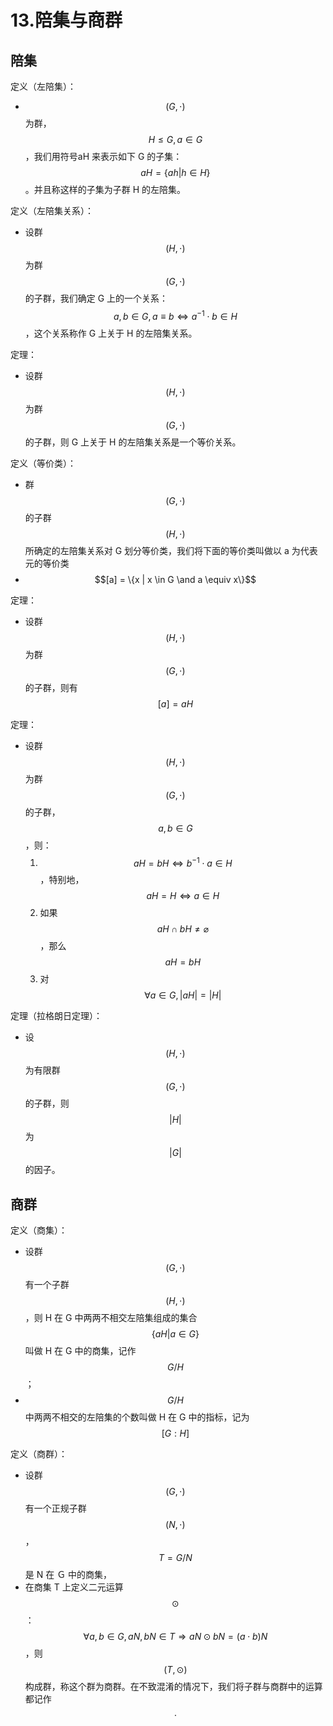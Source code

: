 # 13.陪集与商群

## 陪集

定义（左陪集）：

* $$(G, \cdot)$$ 为群，$$H \le G, a\in G$$，我们用符号aH 来表示如下 G 的子集：$$aH = \{ah | h \in H\}$$。并且称这样的子集为子群 H 的左陪集。

定义（左陪集关系）：

* 设群 $$(H, \cdot)$$ 为群 $$(G, \cdot)$$ 的子群，我们确定 G 上的一个关系：$$a, b \in G, a \equiv b \Leftrightarrow a^{-1} \cdot b \in H$$，这个关系称作 G 上关于 H 的左陪集关系。

定理：

* 设群 $$(H, \cdot)$$ 为群 $$(G, \cdot)$$ 的子群，则 G 上关于 H 的左陪集关系是一个等价关系。

定义（等价类）：

* 群 $$(G, \cdot)$$ 的子群 $$(H, \cdot)$$ 所确定的左陪集关系对 G 划分等价类，我们将下面的等价类叫做以 a 为代表元的等价类
* $$[a] = \{x | x \in G \and a \equiv x\}$$

定理：

* 设群 $$(H, \cdot)$$ 为群 $$(G, \cdot)$$ 的子群，则有 $$[a] = aH$$

定理：

* 设群 $$(H, \cdot)$$ 为群 $$(G, \cdot)$$ 的子群，$$a, b \in G$$，则：
  1. $$aH = bH \Leftrightarrow b^{-1} \cdot a \in H$$，特别地，$$aH = H \Leftrightarrow a \in H$$
  2. 如果 $$aH \cap bH \not= \varnothing$$，那么 $$aH = bH$$
  3. 对 $$\forall a \in G, |aH| = |H|$$

定理（拉格朗日定理）：

* 设 $$(H, \cdot)$$ 为有限群 $$(G, \cdot)$$ 的子群，则 $$|H|$$ 为 $$|G|$$ 的因子。

## 商群

定义（商集）：

* 设群 $$(G, \cdot)$$ 有一个子群 $$(H, \cdot)$$，则 H 在 G 中两两不相交左陪集组成的集合 $$\{aH | a \in G\}$$ 叫做 H 在 G 中的商集，记作 $$G / H$$；
* $$G / H$$ 中两两不相交的左陪集的个数叫做 H 在 G 中的指标，记为 $$[G:H]$$

定义（商群）：

* 设群 $$(G, \cdot)$$ 有一个正规子群 $$(N, \cdot)$$，$$T = G / N$$ 是 N 在 Ｇ 中的商集，
* 在商集 T 上定义二元运算 $$\odot$$：$$\forall a,b \in G, aN, bN \in T \Rightarrow aN \odot bN = (a \cdot b)N$$，则 $$(T, \odot)$$ 构成群，称这个群为商群。在不致混淆的情况下，我们将子群与商群中的运算都记作 $$\cdot$$
